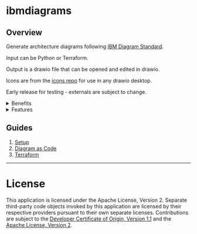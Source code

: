 # ibmdiagrams

## Overview

Generate architecture diagrams following [IBM Diagram Standard](https://www.ibm.com/design/language/infographics/technical-diagrams/design).

Input can be Python or Terraform.

Output is a drawio file that can be opened and edited in drawio.

Icons are from the [icons repo](https://github.com/IBM-Cloud/architecture-icons) for use in any drawio desktop. 

Early release for testing - externals are subject to change.

<details><summary>Benefits</summary>

### Diagram as Code

* Easily create diagrams in Python to validate architectures.
* Quickly create and make changes without repositioning elements.
* Track changes and revert to previous versions as needed.
* Easily customized for other projects.

### Terraform

* Easily create diagrams of infrastructure provisioned with Terraform.
* Quickly come up-to-speed on complete environments.
</details>

<details><summary>Features</summary>

1. Shapes:
- Group (container=1) represents a deployedOn relationship (e.g. virtual server is deployedOn a subnet).
- Zone (container=0) represents a deployedTo relationship (e.g. virtual server is deployedTo a security group).
- Node (square shape) represent standalone components or devices.
- Actor (round shape) represent roles, functions or attributes played by human users, devices and other entities that interact with any of the above.
2. Selecting within non-containers:
- ibmdiagrams generates correct Z order autommatically.
- If needed, use alt-click or option-click to select shapes within non-containers, or define Z order by moving shapes backward.
3. Labels:
- ibmdiagrams enables the use of two labels on all shapes with a label that is SemiBold font and a sublabel (under label) that is regular font.
4. Fill colors:
- ibmdiagrams generates shapes with fill colors that are either white or a light color from same color family as the corresponding primary color (e.g. Cyan 50 is primary and fill is Cyan 10 or white).
</details>

## Guides

1. [Setup](docs/setup.md)
2. [Diagram as Code](docs/diagram-as-code.md)
3. [Terraform](docs/terraform.md)

---

# License

This application is licensed under the Apache License, Version 2.  Separate third-party code objects invoked by this application are licensed by their respective providers pursuant to their own separate licenses.  Contributions are subject to the [Developer Certificate of Origin, Version 1.1](https://developercertificate.org/) and the [Apache License, Version 2](https://www.apache.org/licenses/LICENSE-2.0.txt).


